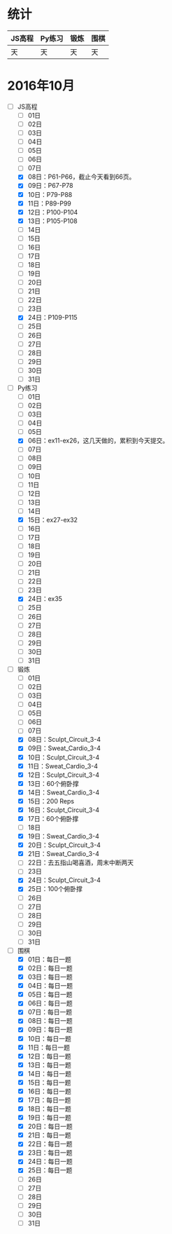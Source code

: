 # 统计

JS高程|Py练习|锻炼|围棋|
:-----|:-----|:---|:---|
天|天|天|天|

# 2016年10月
- [ ] JS高程
    - [ ] 01日
    - [ ] 02日
    - [ ] 03日
    - [ ] 04日
    - [ ] 05日
    - [ ] 06日
    - [ ] 07日
    - [x] 08日：P61-P66，截止今天看到66页。
    - [x] 09日：P67-P78
    - [x] 10日：P79-P88
    - [x] 11日：P89-P99
    - [x] 12日：P100-P104
    - [x] 13日：P105-P108
    - [ ] 14日
    - [ ] 15日
    - [ ] 16日
    - [ ] 17日
    - [ ] 18日
    - [ ] 19日
    - [ ] 20日
    - [ ] 21日
    - [ ] 22日
    - [ ] 23日
    - [x] 24日：P109-P115
    - [ ] 25日
    - [ ] 26日
    - [ ] 27日
    - [ ] 28日
    - [ ] 29日
    - [ ] 30日
    - [ ] 31日
- [ ] Py练习
    - [ ] 01日
    - [ ] 02日
    - [ ] 03日
    - [ ] 04日
    - [ ] 05日
    - [x] 06日：ex11-ex26，这几天做的，累积到今天提交。
    - [ ] 07日
    - [ ] 08日
    - [ ] 09日
    - [ ] 10日
    - [ ] 11日
    - [ ] 12日
    - [ ] 13日
    - [ ] 14日
    - [x] 15日：ex27-ex32
    - [ ] 16日
    - [ ] 17日
    - [ ] 18日
    - [ ] 19日
    - [ ] 20日
    - [ ] 21日
    - [ ] 22日
    - [ ] 23日
    - [x] 24日：ex35
    - [ ] 25日
    - [ ] 26日
    - [ ] 27日
    - [ ] 28日
    - [ ] 29日
    - [ ] 30日
    - [ ] 31日
- [ ] 锻炼
    - [ ] 01日
    - [ ] 02日
    - [ ] 03日
    - [ ] 04日
    - [ ] 05日
    - [ ] 06日
    - [ ] 07日
    - [x] 08日：Sculpt_Circuit_3-4
    - [x] 09日：Sweat_Cardio_3-4
    - [x] 10日：Sculpt_Circuit_3-4
    - [x] 11日：Sweat_Cardio_3-4
    - [x] 12日：Sculpt_Circuit_3-4
    - [x] 13日：60个俯卧撑
    - [x] 14日：Sweat_Cardio_3-4
    - [x] 15日：200 Reps
    - [x] 16日：Sculpt_Circuit_3-4
    - [x] 17日：60个俯卧撑
    - [ ] 18日
    - [x] 19日：Sweat_Cardio_3-4
    - [x] 20日：Sculpt_Circuit_3-4
    - [x] 21日：Sweat_Cardio_3-4
    - [ ] 22日：去五指山喝喜酒，周末中断两天
    - [ ] 23日
    - [x] 24日：Sculpt_Circuit_3-4
    - [x] 25日：100个俯卧撑
    - [ ] 26日
    - [ ] 27日
    - [ ] 28日
    - [ ] 29日
    - [ ] 30日
    - [ ] 31日
- [ ] 围棋
    - [x] 01日：每日一题
    - [x] 02日：每日一题
    - [x] 03日：每日一题
    - [x] 04日：每日一题
    - [x] 05日：每日一题
    - [x] 06日：每日一题
    - [x] 07日：每日一题
    - [x] 08日：每日一题
    - [x] 09日：每日一题
    - [x] 10日：每日一题
    - [x] 11日：每日一题
    - [x] 12日：每日一题
    - [x] 13日：每日一题
    - [x] 14日：每日一题
    - [x] 15日：每日一题
    - [x] 16日：每日一题
    - [x] 17日：每日一题
    - [x] 18日：每日一题
    - [x] 19日：每日一题
    - [x] 20日：每日一题
    - [x] 21日：每日一题
    - [x] 22日：每日一题
    - [x] 23日：每日一题
    - [x] 24日：每日一题
    - [x] 25日：每日一题
    - [ ] 26日
    - [ ] 27日
    - [ ] 28日
    - [ ] 29日
    - [ ] 30日
    - [ ] 31日